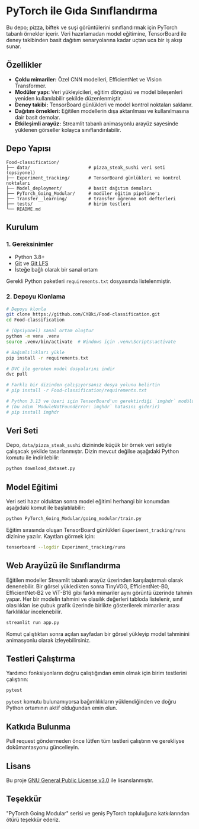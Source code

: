 # PyTorch ile Gıda Sınıflandırma

Bu depo; pizza, biftek ve suşi görüntülerini sınıflandırmak için PyTorch tabanlı örnekler içerir. Veri hazırlamadan model eğitimine, TensorBoard ile deney takibinden basit dağıtım senaryolarına kadar uçtan uca bir iş akışı sunar.

## Özellikler
- **Çoklu mimariler:** Özel CNN modelleri, EfficientNet ve Vision Transformer.
- **Modüler yapı:** Veri yükleyicileri, eğitim döngüsü ve model bileşenleri yeniden kullanılabilir şekilde düzenlenmiştir.
- **Deney takibi:** TensorBoard günlükleri ve model kontrol noktaları saklanır.
- **Dağıtım örnekleri:** Eğitilen modellerin dışa aktarılması ve kullanılmasına dair basit demolar.
- **Etkileşimli arayüz:** Streamlit tabanlı animasyonlu arayüz sayesinde yüklenen görseller kolayca sınıflandırılabilir.

## Depo Yapısı
```
Food-classification/
├── data/                      # pizza_steak_sushi veri seti (opsiyonel)
├── Experiment_tracking/       # TensorBoard günlükleri ve kontrol noktaları
├── Model_deployment/          # basit dağıtım demoları
├── PyTorch_Going_Modular/     # modüler eğitim pipeline'ı
├── Transfer__learning/        # transfer öğrenme not defterleri
├── tests/                     # birim testleri
└── README.md
```

## Kurulum
### 1. Gereksinimler
- Python 3.8+
- [Git](https://git-scm.com/) ve [Git LFS](https://git-lfs.com/)
- İsteğe bağlı olarak bir sanal ortam

Gerekli Python paketleri `requirements.txt` dosyasında listelenmiştir.

### 2. Depoyu Klonlama
```bash
# Depoyu klonla
git clone https://github.com/CYBki/Food-classification.git
cd Food-classification

# (Opsiyonel) sanal ortam oluştur
python -m venv .venv
source .venv/bin/activate  # Windows için .venv\Scripts\activate

# Bağımlılıkları yükle
pip install -r requirements.txt

# DVC ile gereken model dosyalarını indir
dvc pull

# Farklı bir dizinden çalışıyorsanız dosya yolunu belirtin
# pip install -r Food-classification/requirements.txt

# Python 3.13 ve üzeri için TensorBoard'un gerektirdiği `imghdr` modülünü ayrıca yükleyin
# (bu adım `ModuleNotFoundError: imghdr` hatasını giderir)
# pip install imghdr
```

## Veri Seti
Depo, `data/pizza_steak_sushi` dizininde küçük bir örnek veri setiyle çalışacak şekilde tasarlanmıştır. Dizin mevcut değilse aşağıdaki Python komutu ile indirilebilir:
```bash
python download_dataset.py
```

## Model Eğitimi
Veri seti hazır olduktan sonra model eğitimi herhangi bir konumdan aşağıdaki komut ile başlatılabilir:
```bash
python PyTorch_Going_Modular/going_modular/train.py
```
Eğitim sırasında oluşan TensorBoard günlükleri `Experiment_tracking/runs` dizinine yazılır. Kayıtları görmek için:
```bash
tensorboard --logdir Experiment_tracking/runs
```

## Web Arayüzü ile Sınıflandırma
Eğitilen modeller Streamlit tabanlı arayüz üzerinden karşılaştırmalı olarak denenebilir. Bir görsel yükledikten sonra TinyVGG,
EfficientNet-B0, EfficientNet-B2 ve ViT-B16 gibi farklı mimariler aynı görüntü üzerinde tahmin yapar. Her bir modelin tahmini
ve olasılık değerleri tabloda listelenir, sınıf olasılıkları ise çubuk grafik üzerinde birlikte gösterilerek mimariler arası
farklılıklar incelenebilir.

```bash
streamlit run app.py
```

Komut çalıştıktan sonra açılan sayfadan bir görsel yükleyip model tahminini animasyonlu olarak izleyebilirsiniz.

## Testleri Çalıştırma
Yardımcı fonksiyonların doğru çalıştığından emin olmak için birim testlerini çalıştırın:
```bash
pytest
```
`pytest` komutu bulunamıyorsa bağımlılıkların yüklendiğinden ve doğru Python ortamının aktif olduğundan emin olun.

## Katkıda Bulunma
Pull request göndermeden önce lütfen tüm testleri çalıştırın ve gerekliyse dokümantasyonu güncelleyin.

## Lisans
Bu proje [GNU General Public License v3.0](LICENSE) ile lisanslanmıştır.

## Teşekkür
"PyTorch Going Modular" serisi ve geniş PyTorch topluluğuna katkılarından ötürü teşekkür ederiz.

